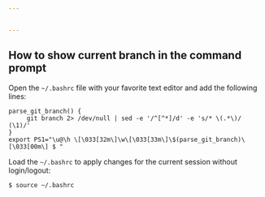 ```yaml
---


---
```


<h2 id="how-to-show-current-branch-in-the-command-prompt">How to show current branch in the command prompt</h2>
<p>Open the  <code>~/.bashrc</code>  file with your favorite text editor and add the following lines:</p>
<pre><code>parse_git_branch() {
     git branch 2&gt; /dev/null | sed -e '/^[^*]/d' -e 's/* \(.*\)/ (\1)/'
}
export PS1="\u@\h \[\033[32m\]\w\[\033[33m\]\$(parse_git_branch)\[\033[00m\] $ "
</code></pre>
<p>Load the  <code>~/.bashrc</code>  to apply changes for the current session without login/logout:</p>
<pre><code>$ source ~/.bashrc
</code></pre>

